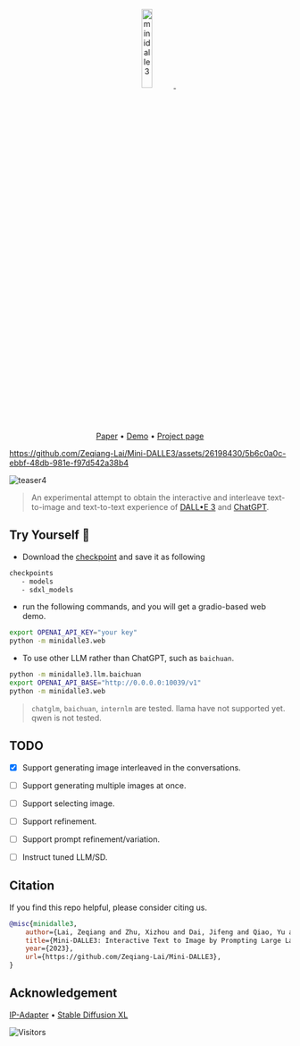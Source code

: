 <p align="center">
<a href="https://minidalle3.github.io/">
    <img src="https://github.com/Zeqiang-Lai/Mini-DALLE3/assets/26198430/9594f306-cc1a-4a92-bca2-0c64e8daf9c9" alt="minidalle3" width="19%">
    </a> &ensp; 
</p>

<p align="center">
<a href="http://arxiv.org/abs/2310.07653">Paper</a> •
<a href="http://139.224.23.16:10085/">Demo</a> •
<a href="https://minidalle3.github.io/">Project page</a> 
</p>


https://github.com/Zeqiang-Lai/Mini-DALLE3/assets/26198430/5b6c0a0c-ebbf-48db-981e-f97d542a38b4



![teaser4](https://github.com/Zeqiang-Lai/Mini-DALLE3/assets/26198430/1f17e3c3-6804-4c4e-9266-e902ecedeae8)


> An experimental attempt to obtain the interactive and interleave text-to-image and text-to-text experience of [DALL•E 3](https://openai.com/dall-e-3) and [ChatGPT](https://openai.com/chatgpt).

## Try Yourself 🤗 

- Download the [checkpoint](https://huggingface.co/h94/IP-Adapter) and save it as following 
```bash
checkpoints
   - models
   - sdxl_models
```

- run the following commands, and you will get a gradio-based web demo.

```bash
export OPENAI_API_KEY="your key"
python -m minidalle3.web 
```

- To use other LLM rather than ChatGPT, such as `baichuan`.

```bash
python -m minidalle3.llm.baichuan
export OPENAI_API_BASE="http://0.0.0.0:10039/v1"
python -m minidalle3.web
```

>  `chatglm`, `baichuan`, `internlm` are tested.
> llama have not supported yet. qwen is not tested.

## TODO

- [x] Support generating image interleaved in the conversations.
- [ ] Support generating multiple images at once.
- [ ] Support selecting image.
- [ ] Support refinement.
- [ ] Support prompt refinement/variation.
- [ ] Instruct tuned LLM/SD.


## Citation

If you find this repo helpful, please consider citing us.

```bibtex
@misc{minidalle3,
    author={Lai, Zeqiang and Zhu, Xizhou and Dai, Jifeng and Qiao, Yu and Wang, Wenhai},
    title={Mini-DALLE3: Interactive Text to Image by Prompting Large Language Models},
    year={2023},
    url={https://github.com/Zeqiang-Lai/Mini-DALLE3},
}
```

## Acknowledgement

[IP-Adapter](https://github.com/tencent-ailab/IP-Adapter) • [Stable Diffusion XL](https://huggingface.co/stabilityai/stable-diffusion-xl-base-1.0)

![Visitors](https://api.visitorbadge.io/api/visitors?path=https%3A%2F%2Fgithub.com%2FZeqiang-Lai%2FMini-DALLE3&countColor=%23263759&style=flat)
